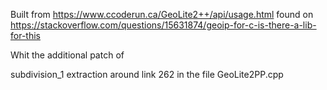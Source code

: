  Built from https://www.ccoderun.ca/GeoLite2++/api/usage.html found on https://stackoverflow.com/questions/15631874/geoip-for-c-is-there-a-lib-for-this

 Whit the additional patch of
 
 subdivision_1 extraction around link 262 in the file GeoLite2PP.cpp
